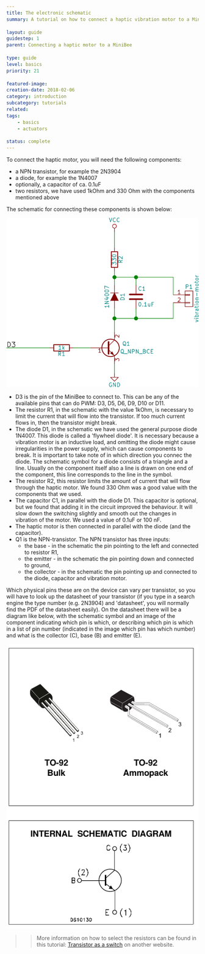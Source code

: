 ```yaml
---
title: The electronic schematic
summary: A tutorial on how to connect a haptic vibration motor to a MiniBee and control it from your software.

layout: guide
guidestep: 1
parent: Connecting a haptic motor to a MiniBee

type: guide
level: basics
priority: 21

featured-image:
creation-date: 2018-02-06
category: introduction
subcategory: tutorials
related:    
tags:
    - basics
    - actuators

status: complete
---
```


To connect the haptic motor, you will need the following components:

- a NPN transistor, for example the 2N3904
- a diode, for example the 1N4007
- optionally, a capacitor of ca. 0.1uF
- two resistors, we have used 1kOhm and 330 Ohm with the components mentioned above

The schematic for connecting these components is shown below:

![](/img/haptic/haptic_schematic.png)


- D3 is the pin of the MiniBee to connect to. This can be any of the available pins that can do PWM: D3, D5, D6, D9, D10 or D11.
- The resistor R1, in the schematic with the value 1kOhm, is necessary to limit the current that will flow into the transistor. If too much current flows in, then the transistor might break.
- The diode D1, in the schematic we have used the general purpose diode 1N4007. This diode is called a 'flywheel diode'. It is necessary because a vibration motor is an inductive load, and omitting the diode might cause irregularities in the power supply, which can cause components to break. It is important to take note of in which direction you connec the diode. The schematic symbol for a diode consists of a triangle and a line. Usually on the component itself also a line is drawn on one end of the component, this line corresponds to the line in the symbol.
- The resistor R2, this resistor limits the amount of current that will flow through the haptic motor. We found 330 Ohm was a good value with the components that we used.
- The capacitor C1, in parallel with the diode D1. This capacitor is optional, but we found that adding it in the circuit improved the behaviour. It will slow down the switching slightly and smooth out the changes in vibration of the motor. We used a value of 0.1uF or 100 nF.
- The haptic motor is then connected in parallel with the diode (and the capacitor).
- Q1 is the NPN-transistor. The NPN transistor has three inputs:
    - the base - in the schematic the pin pointing to the left and connected to resistor R1,
    - the emitter - in the schematic the pin pointing down and connected to ground,
    - the collector - in the schematic the pin pointing up and connected to the diode, capacitor and vibration motor.

Which physical pins these are on the device can vary per transistor, so you will have to look up the datasheet of your transistor (if you type in a search engine the type number (e.g. 2N3904) and 'datasheet', you will normally find the PDF of the datasheet easily). On the datasheet there will be a diagram like below, with the schematic symbol and an image of the component indicating which pin is which, or describing which pin is which in a list of pin number (indicated in the image which pin has which number) and what is the collector (C), base (B) and emitter (E).

![](/img/haptic/2N3904_pinout.png)

>>More information on how to select the resistors can be found in this tutorial: [Transistor as a switch](https://www.electronics-tutorials.ws/transistor/tran_4.html) on another website.

